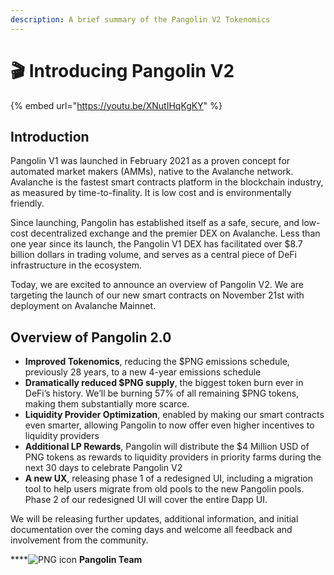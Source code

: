 ```yaml
---
description: A brief summary of the Pangolin V2 Tokenomics
---
```


# 🎬 Introducing Pangolin V2

{% embed url="https://youtu.be/XNutIHqKgKY" %}

## Introduction <a href="introduction" id="introduction"></a>

Pangolin V1 was launched in February 2021 as a proven concept for automated market makers (AMMs), native to the Avalanche network. Avalanche is the fastest smart contracts platform in the blockchain industry, as measured by time-to-finality. It is low cost and is environmentally friendly.

Since launching, Pangolin has established itself as a safe, secure, and low-cost decentralized exchange and the premier DEX on Avalanche. Less than one year since its launch, the Pangolin V1 DEX has facilitated over $8.7 billion dollars in trading volume, and serves as a central piece of DeFi infrastructure in the ecosystem.

Today, we are excited to announce an overview of Pangolin V2. We are targeting the launch of our new smart contracts on November 21st with deployment on Avalanche Mainnet.

## Overview of Pangolin 2.0

* **Improved Tokenomics**, reducing the $PNG emissions schedule, previously 28 years, to a new 4-year emissions schedule
* **Dramatically reduced $PNG supply**, the biggest token burn ever in DeFi’s history. We’ll be burning 57% of all remaining $PNG tokens, making them substantially more scarce.
* **Liquidity Provider Optimization**, enabled by making our smart contracts even smarter, allowing Pangolin to now offer even higher incentives to liquidity providers
* **Additional LP Rewards**, Pangolin will distribute the $4 Million USD of PNG tokens as rewards to liquidity providers in priority farms during the next 30 days to celebrate Pangolin V2
* **A new UX**, releasing phase 1 of a redesigned UI, including a migration tool to help users migrate from old pools to the new Pangolin pools. Phase 2 of our redesigned UI will cover the entire Dapp UI.

We will be releasing further updates, additional information, and initial documentation over the coming days and welcome all feedback and involvement from the community.

****![PNG icon](https://pangolin.exchange/icon.svg) **Pangolin Team**
